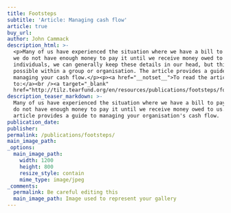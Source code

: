 ```yaml
---
title: Footsteps
subtitle: 'Article: Managing cash flow'
article: true
buy_url:
author: John Cammack
description_html: >-
  <p>Many of us have experienced the situation where we have a bill to pay, but
  we do not have enough money to pay it until we receive money owed to us. As
  individuals, we can generally keep these details in our head, but this is not
  possible within a group or organisation. The article provides a guide to
  managing your cash flow.</p><p><a href="__notset__">To read the article go
  to:</a><br /><a target="_blank"
  href="http://tilz.tearfund.org/en/resources/publications/footsteps/footsteps_51-60/footsteps_57/managing_cash_flow/">tilz.tearfund.org</a></p>
description_teaser_markdown: >-
  Many of us have experienced the situation where we have a bill to pay, but we
  do not have enough money to pay it until we receive money owed to us. The
  article provides a guide to managing your organisation's cash flow.
publication_date:
publisher:
permalink: /publications/footsteps/
main_image_path:
_options:
  main_image_path:
    width: 1200
    height: 800
    resize_style: contain
    mime_type: image/jpeg
_comments:
  permalink: Be careful editing this
  main_image_path: Image used to represent your gallery
---
```


